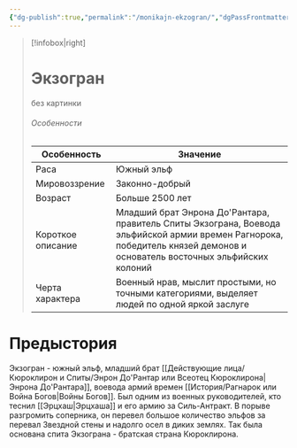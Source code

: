 ```yaml
---
{"dg-publish":true,"permalink":"/monikajn-ekzogran/","dgPassFrontmatter":true}
---
```


> [!infobox|right]
> # Экзогран
> без картинки
> ###### Особенности
> | Особенность | Значение |
> | ---- | ---- |
> | Раса | Южный эльф|
> | Мировоззрение | Законно-добрый |
> | Возраст |Больше 2500 лет|
> | Короткое описание |Младший брат Энрона До'Рантара, правитель Спиты Экзограна, Воевода эльфийской армии времен Рагнорока, победитель князей демонов и основатель восточных эльфийских колоний |
> | Черта характера | Военный нрав, мыслит простыми, но точными категориями, выделяет людей по одной яркой заслуге|

# Предыстория

Экзогран - южный эльф, младший брат [[Действующие лица/Кюроклирон и Спиты/Энрон До'Рантар или Всеотец Кюроклирона\|Энрона До'Рантара]], воевода армий времен [[История/Рагнарок или Война Богов\|Войны Богов]]. Был одним из военных руководителей, кто теснил [[Эрцхаш\|Эрцхаша]] и его армию за Силь-Антракт. В порыве разгромить соперника, он перевел большое количество эльфов за перевал Звездной стены и надолго осел в диких землях. Так была основана спита Экзограна - братская страна Кюроклирона.